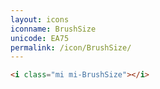 ```yaml
---
layout: icons
iconname: BrushSize
unicode: EA75
permalink: /icon/BrushSize/
---
```


``` html
<i class="mi mi-BrushSize"></i>
```
